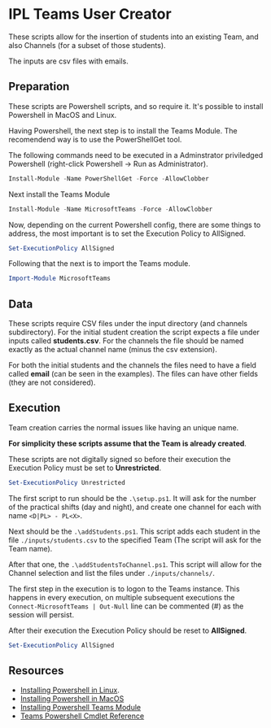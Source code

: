 # IPL Teams User Creator

These scripts allow for the insertion of students into an existing Team, and also Channels (for a subset of those students).

The inputs are csv files with emails.

## Preparation

These scripts are Powershell scripts, and so require it. It's possible to install Powershell in MacOS and Linux.

Having Powershell, the next step is to install the Teams Module. The recomendend way is to use the PowerShellGet tool.

The following commands need to be executed in a Adminstrator priviledged Powershell (right-click Powershell -> Run as Administrator).

```powershell
Install-Module -Name PowerShellGet -Force -AllowClobber
```

Next install the Teams Module

```powershell
Install-Module -Name MicrosoftTeams -Force -AllowClobber
```

Now, depending on the current Powershell config, there are some things to address, the most important is to set the Execution Policy to AllSigned.

```powershell
Set-ExecutionPolicy AllSigned
```

Following that the next is to import the Teams module.

```powershell
Import-Module MicrosoftTeams
```

## Data

These scripts require CSV files under the input directory (and channels subdirectory). For the initial student creation the script expects a file under inputs called **students.csv**. For the channels the file should be named exactly as the actual channel name (minus the csv extension).

For both the initial students and the channels the files need to have a field called **email** (can be seen in the examples). The files can have other fields (they are not considered).

## Execution

Team creation carries the normal issues like having an unique name.

**For simplicity these scripts assume that the Team is already created**.

These scripts are not digitally signed so before their execution the Execution Policy must be set to **Unrestricted**.

```powershell
Set-ExecutionPolicy Unrestricted
```

The first script to run should be the `.\setup.ps1`. It will ask for the number of the practical shifts (day and night), and create one channel for each with name `<D|PL> - PL<X>`.

Next should be the `.\addStudents.ps1`. This script adds each student in the file `./inputs/students.csv` to the specified Team (The script will ask for the Team name).

After that one, the `.\addStudentsToChannel.ps1`. This script will allow for the Channel selection and list the files under `./inputs/channels/`.

The first step in the execution is to logon to the Teams instance. This happens in every execution, on multiple subsequent executions the `Connect-MicrosoftTeams | Out-Null` line can be commented (#) as the session will persist.

After their execution the Execution Policy should be reset to **AllSigned**.

```powershell
Set-ExecutionPolicy AllSigned
```

## Resources

- [Installing Powershell in Linux](https://learn.microsoft.com/en-us/powershell/scripting/install/installing-powershell-on-linux?view=powershell-7.3).
- [Installing Powershell in MacOS](https://learn.microsoft.com/en-us/powershell/scripting/install/installing-powershell-on-macos?view=powershell-7.3)
- [Installing Powershell Teams Module](https://learn.microsoft.com/en-us/microsoftteams/teams-powershell-install)
- [Teams Powershell Cmdlet Reference](https://learn.microsoft.com/en-us/powershell/teams/?view=teams-ps)
